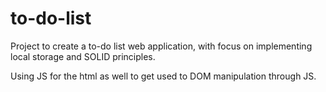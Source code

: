 # to-do-list
Project to create a to-do list web application, with focus on implementing local storage and SOLID principles.

Using JS for the html as well to get used to DOM manipulation through JS. 
